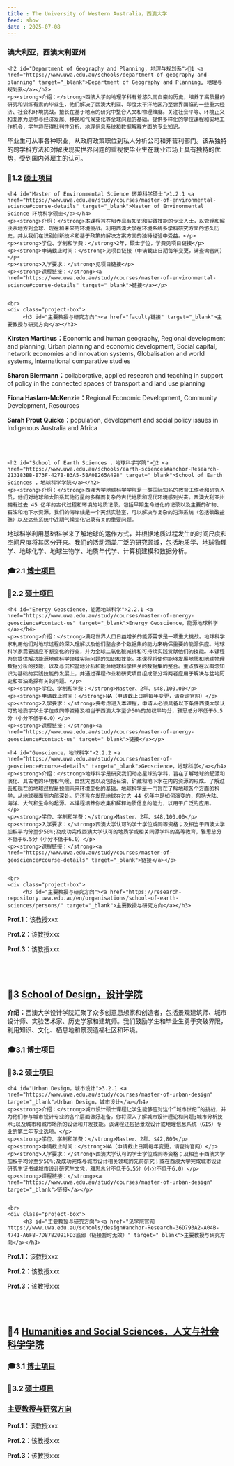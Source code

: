 ```yaml
---
title : The University of Western Australia，西澳大学
feed: show
date : 2025-07-08
---
```


<html lang="zh">
<head>
    <meta charset="UTF-8">
    <title>The University of Western Australia，西澳大学</title>
    <link rel="stylesheet" href="/assets/css/CSS.css">
</head>
<body>
    <h3>澳大利亚，西澳大利亚州</h3>

    <h2 id="Department of Geography and Planning, 地理与规划系">🏫1 <a href="https://www.uwa.edu.au/schools/department-of-geography-and-planning" target="_blank">Department of Geography and Planning, 地理与规划系</a></h2>
    <p><strong>介绍：</strong>西澳大学的地理学科有着悠久而自豪的历史，培养了高质量的研究和训练有素的毕业生，他们解决了西澳大利亚、印度太平洋地区乃至世界面临的一些重大经济、社会和环境挑战。擅长在基于地点的研究中整合人文和物理维度。关注社会平等、环境正义和复原力是参与经济发展、移民和气候变化等全球问题的基础。提供多样化的学位课程和实地工作机会，学生将获得批判性分析、地理信息系统和数据解释方面的专业知识。
毕业生可从事各种职业，从政府政策职位到私人分析公司和非营利部门。该系独特的跨学科方法和对解决现实世界问题的重视使毕业生在就业市场上具有独特的优势，受到国内外雇主的认可。</p>


<h3 id="硕士项目">📖1.2 <a href="硕士主页链接" target="_blank">硕士项目</a></h3>

    <h4 id="Master of Environmental Science 环境科学硕士">1.2.1 <a href="https://www.uwa.edu.au/study/courses/master-of-environmental-science#course-details" target="_blank">Master of Environmental Science 环境科学硕士</a></h4>
    <p><strong>介绍：</strong>本课程旨在培养具有知识和实践技能的专业人士，以管理和解决从地方到全球、现在和未来的环境挑战。利用西澳大学在环境系统多学科研究方面的悠久历史，并从我们在识别创新技术和基于政策的解决方案方面的独特经验中受益。</p>
    <p><strong>学位、学制和学费：</strong>2年，硕士学位，学费见项目链接</p>
    <p><strong>申请截止时间：</strong>见项目链接（申请截止日期每年变更，请查询官网）</p>
    <p><strong>入学要求：</strong>见项目链接</p>
    <p><strong>课程链接：</strong><a href="https://www.uwa.edu.au/study/courses/master-of-environmental-science#course-details" target="_blank">链接</a></p>

   
    <br>
    <div class="project-box">
         <h3 id="主要教授与研究方向"><a href="faculty链接" target="_blank">主要教授与研究方向</a></h3>
<p><strong>Kirsten Martinus：</strong>Economic and human geography, Regional development and planning, Urban planning and economic development, Social capital, network economies and innovation systems, Globalisation and world systems, International comparative studies</p>
        <p><strong>Sharon Biermann：</strong>collaborative, applied research and teaching in support of policy in the connected spaces of transport and land use planning</p>
        <p><strong>Fiona Haslam-McKenzie：</strong>Regional Economic Development, Community Development, Resources</p>
        <p><strong>Sarah Prout Quicke：</strong>population, development and social policy issues in Indigenous Australia and Africa</p>
    </div>
    <br>
    <br>

    <h2 id="School of Earth Sciences ，地球科学学院">🏫2 <a href="https://www.uwa.edu.au/schools/earth-sciences#anchor-Research-213183BB-B73F-427B-B3A5-5BA0B265A498" target="_blank">School of Earth Sciences ，地球科学学院</a></h2>
    <p><strong>介绍：</strong>西澳大学地球科学学院是一群国际知名的教育工作者和研究人员，他们对地球和太阳系其他行星的多样而复杂的古代地质和现代环境感到兴奋。西澳大利亚州拥有过去 45 亿年的古代过程和环境的地质记录，包括早期生命进化的记录以及主要的矿物、石油和地下水资源。我们的海岸线是一个天然实验室，可以解决与复杂的沿海系统（包括碳酸盐礁）以及这些系统中近期气候变化记录有关的重要问题。
 地球科学利用基础科学来了解地球的运作方式，并根据地质过程发生的时间尺度和空间尺度将其区分开来。我们的活动涵盖广泛的研究领域，包括地质学、地球物理学、地球化学、地球生物学、地质年代学、计算机建模和数据分析。</p>

<h3 id="博士项目">🎓2.1 <a href="https://researchdegrees.uwa.edu.au/projects" target="_blank">博士项目</a></h3>


<h3 id="硕士项目">📖2.2 <a href="硕士主页链接" target="_blank">硕士项目</a></h3>

    <h4 id="Energy Geoscience，能源地球科学">2.2.1 <a href="https://www.uwa.edu.au/study/courses/master-of-energy-geoscience#contact-us" target="_blank">Energy Geoscience，能源地球科学</a></h4>
    <p><strong>介绍：</strong>满足世界人口日益增长的能源需求是一项重大挑战。地球科学家利用他们对地球过程的深入理解以及他们整合多个数据集的能力来确保重要的能源供应。地球科学家需要适应不断变化的行业，并为全球二氧化碳减排和可持续实践贡献他们的技能。本课程为您提供解决能源地球科学领域实际问题的知识和技能。本课程将使你能够发展地质和地球物理数据分析的技能，以及与沉积盆地分析和能源地球科学相关的数据集的整合。重点放在以概念知识为基础的实践技能的发展上，并通过课程作业和研究项目组成部分将两者应用于解决与盆地历史和石油勘探有关的问题。</p>
    <p><strong>学位、学制和学费：</strong>Master、2年、$48,100.00</p>
    <p><strong>申请截止时间：</strong>NA（申请截止日期每年变更，请查询官网）</p>
    <p><strong>入学要求：</strong>要考虑进入本课程，申请人必须具备以下条件西澳大学认可的地质学学士学位或同等资格及相当于西澳大学至少50%的加权平均分，雅思总分不低于6.5分（小分不低于6.0）</p>
    <p><strong>课程链接：</strong><a href="https://www.uwa.edu.au/study/courses/master-of-energy-geoscience#contact-us" target="_blank">链接</a></p>

    <h4 id="Geoscience，地球科学">2.2.2 <a href="https://www.uwa.edu.au/study/courses/master-of-geoscience#course-details" target="_blank">Geoscience，地球科学</a></h4>
    <p><strong>介绍：</strong>地球科学是研究我们动态星球的学科，旨在了解地球的起源和演化、其古老的环境和气候、自然灾害以及包括石油、矿藏和地下水在内的资源的形成。了解过去和现在的地球过程是预测未来环境变化的基础。地球科学是一门旨在了解地球各个方面的科学，从地球表面到内部深处。它还旨在发现地球在过去 44 亿年中是如何演变的，包括大陆、海洋、大气和生命的起源。本课程培养你收集和解释地质信息的能力，以用于广泛的应用。</p>
    <p><strong>学位、学制和学费：</strong>Master、2年、$48,100.00</p>
    <p><strong>入学要求：</strong>西澳大学认可的学士学位或同等资格；及相当于西澳大学加权平均分至少50%;及成功完成西澳大学认可的地质学或相关同源学科的高等教育，雅思总分不低于6.5分（小分不低于6.0）</p>
    <p><strong>课程链接：</strong><a href="https://www.uwa.edu.au/study/courses/master-of-geoscience#course-details" target="_blank">链接</a></p>


    <br>
    <div class="project-box">
         <h3 id="主要教授与研究方向"><a href="https://research-repository.uwa.edu.au/en/organisations/school-of-earth-sciences/persons/" target="_blank">主要教授与研究方向</a></h3>
<p><strong>Prof.1：</strong>该教授xxx</p>
        <p><strong>Prof.2：</strong>该教授xxx</p>
        <p><strong>Prof.3：</strong>该教授xxx</p>
    </div>
    <br>
    <br>

  <h2 id="School of Design，设计学院">🏫3 <a href="https://www.uwa.edu.au/schools/design" target="_blank">School of Design，设计学院</a></h2>
    <p><strong>介绍：</strong>西澳大学设计学院汇聚了众多创意思想家和创造者，包括景观建筑师、城市设计师、实验艺术家、历史学家和建筑师。我们鼓励学生和毕业生勇于突破界限，利用知识、文化、栖息地和景观造福社区和环境。</p>

<h3 id="博士项目">🎓3.1 <a href="https://handbooks.uwa.edu.au/coursedetails?code=25920" target="_blank">博士项目</a></h3>


<h3 id="硕士项目">📖3.2 <a href="https://www.uwa.edu.au/study/courses/master-of-urban-design" target="_blank">硕士项目</a></h3>

    <h4 id="Urban Design，城市设计">3.2.1 <a href="https://www.uwa.edu.au/study/courses/master-of-urban-design" target="_blank">Urban Design，城市设计</a></h4>
    <p><strong>介绍：</strong>城市设计硕士课程让学生能够应对这个“城市世纪”的挑战，并为他们参与城市设计专业的各个层面做好准备。你将深入了解城市设计理论和问题;城市分析技术;以及城市和城市场所的设计和开发技能。该课程还包括景观设计或地理信息系统（GIS）专业的第二年专业选项。</p>
    <p><strong>学位、学制和学费：</strong>Master、2年、$42,800</p>
    <p><strong>申请截止时间：</strong>NA（申请截止日期每年变更，请查询官网）</p>
    <p><strong>入学要求：</strong>西澳大学认可的学士学位或同等资格；及相当于西澳大学加权平均分至少50%;及成功完成与城市设计相关领域的先前研究；或在西澳大学完成城市设计研究生证书或城市设计研究生文凭，雅思总分不低于6.5分（小分不低于6.0）</p>
    <p><strong>课程链接：</strong><a href="https://www.uwa.edu.au/study/courses/master-of-urban-design" target="_blank">链接</a></p>


    <br>
    <div class="project-box">
         <h3 id="主要教授与研究方向"><a href="见学院官网 https://www.uwa.edu.au/schools/design#anchor-Research-36D793A2-A04B-4741-A6F8-7D8782091FD3底部（链接暂时无效）" target="_blank">主要教授与研究方向</a></h3>
<p><strong>Prof.1：</strong>该教授xxx</p>
        <p><strong>Prof.2：</strong>该教授xxx</p>
        <p><strong>Prof.3：</strong>该教授xxx</p>
   </div>
   <br>
   <br>

<h2 id="Humanities and Social Sciences，人文与社会科学学院">🏫4 <a href="https://www.uwa.edu.au/study/areas/humanities-and-social-sciences" target="_blank">Humanities and Social Sciences，人文与社会科学学院</a></h2>

<h3 id="博士项目">🎓3.1 <a href="https://www.uwa.edu.au/study/courses/doctor-of-philosophy" target="_blank">博士项目</a></h3>


<h3 id="硕士项目">📖3.2 <a href="https://www.uwa.edu.au/study/areas/humanities-and-social-sciences" target="_blank">硕士项目</a></h3>


<div class="project-box">
         <h3 id="主要教授与研究方向"><a href="https://research-repository.uwa.edu.au/en/organisations/school-of-human-sciences/persons/" target="_blank">主要教授与研究方向</a></h3>
<p><strong>Prof.1：</strong>该教授xxx</p>
        <p><strong>Prof.2：</strong>该教授xxx</p>
        <p><strong>Prof.3：</strong>该教授xxx</p>
 </div>


</body>
</html>
